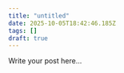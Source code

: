 ```yaml
---
title: "untitled"
date: 2025-10-05T18:42:46.185Z
tags: []
draft: true
---
```


Write your post here...
